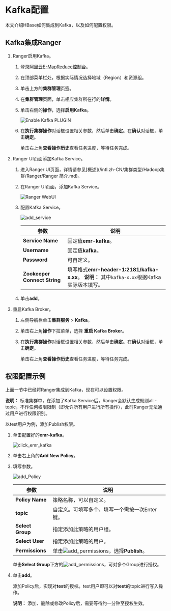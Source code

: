 # Kafka配置

本文介绍HBase如何集成到Kafka，以及如何配置权限。

## Kafka集成Ranger

1.  Ranger启用Kafka。

    1.  登录[阿里云E-MapReduce控制台](https://emr.console.aliyun.com/)。

    2.  在顶部菜单栏处，根据实际情况选择地域（Region）和资源组。

    3.  单击上方的**集群管理**页签。

    4.  在**集群管理**页面，单击相应集群所在行的**详情**。

    5.  单击右侧的**操作**，选择**启用Kafka**。

        ![Enable Kafka PLUGIN](https://static-aliyun-doc.oss-cn-hangzhou.aliyuncs.com/assets/img/zh-CN/2009197951/p11548.png)

    6.  在**执行集群操作**对话框设置相关参数，然后单击**确定**。在**确认**对话框，单击**确定**。

        单击右上角**查看操作历史**查看任务进度，等待任务完成。

2.  Ranger UI页面添加Kafka Service。

    1.  进入Ranger UI页面，详情请参见[概述](/intl.zh-CN/集群类型/Hadoop集群/Ranger/Ranger 简介.md)。

    2.  在Ranger UI页面，添加Kafka Service。

        ![Ranger WebUI](https://static-aliyun-doc.oss-cn-hangzhou.aliyuncs.com/assets/img/zh-CN/0698197951/p10841.png)

    3.  配置Kafka Service。

        ![add_service](https://static-aliyun-doc.oss-cn-hangzhou.aliyuncs.com/assets/img/zh-CN/3014027951/p81272.png)

        |参数|说明|
        |--|--|
        |**Service Name**|固定值**emr-kafka**。|
        |**Username**|固定值**kafka**。|
        |**Password**|可自定义。|
        |**Zookeeper Connect String**|填写格式**emr-header-1:2181/kafka-x.xx**。 **说明：** 其中`kafka-x.xx`根据Kafka实际版本填写。 |

    4.  单击**add**。

3.  重启Kafka Broker。

    1.  左侧导航栏单击**集群服务** \> **Kafka**。

    2.  单击右上角**操作**下拉菜单，选择 **重启 Kafka Broker**。

    3.  在**执行集群操作**对话框设置相关参数，然后单击**确定**。在**确认**对话框，单击**确定**。

        单击右上角**查看操作历史**查看任务进度，等待任务完成。


## 权限配置示例

上面一节中已经将Ranger集成到Kafka，现在可以设置权限。

**说明：** 标准集群中，在添加了Kafka Service后，Ranger会默认生成规则all - topic，不作任何权限限制（即允许所有用户进行所有操作），此时Ranger无法通过用户进行权限识别。

以test用户为例，添加Publish权限。

1.  单击配置好的**emr-kafka**。

    ![click_emr_kafka](https://static-aliyun-doc.oss-cn-hangzhou.aliyuncs.com/assets/img/zh-CN/3014027951/p81278.png)

2.  单击右上角的**Add New Policy**。

3.  填写参数。

    ![add_Policy](https://static-aliyun-doc.oss-cn-hangzhou.aliyuncs.com/assets/img/zh-CN/3014027951/p81282.png)

    |参数|说明|
    |--|--|
    |**Policy Name**|策略名称，可以自定义。|
    |**topic**|自定义。可填写多个，填写一个需按一次Enter键。|
    |**Select Group**|指定添加此策略的用户组。|
    |**Select User**|指定添加此策略的用户。|
    |**Permissions**|单击![add_permissions](https://static-aliyun-doc.oss-cn-hangzhou.aliyuncs.com/assets/img/zh-CN/3014027951/p81288.png)，选择**Publish**。|

    单击**Select Group**下方的![add_permissions](https://static-aliyun-doc.oss-cn-hangzhou.aliyuncs.com/assets/img/zh-CN/3014027951/p81288.png)，可对多个Group进行授权。

4.  单击**add**。

    添加Policy后，实现对**test**的授权。test用户即可以对**test**的topic进行写入操作。

    **说明：** 添加、删除或修改Policy后，需要等待约一分钟至授权生效。


